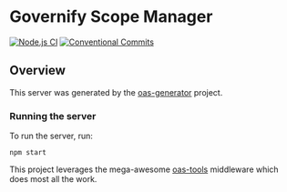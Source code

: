 # Governify Scope Manager
[![Node.js CI](https://github.com/isa-group/governify-scope-manager/workflows/Node.js%20CI/badge.svg?branch=master)](https://github.com/isa-group/governify-scope-manager/actions)
[![Conventional Commits](https://img.shields.io/badge/Conventional%20Commits-1.0.0-yellow.svg)](https://conventionalcommits.org)

## Overview
This server was generated by the [oas-generator](https://github.com/isa-group/oas-generator) project.

### Running the server
To run the server, run:

```
npm start
```

This project leverages the mega-awesome [oas-tools](https://github.com/isa-group/oas-tools) middleware which does most all the work.
